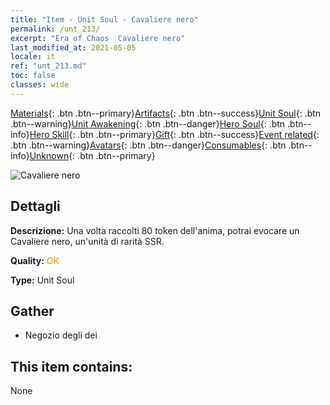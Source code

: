 ```yaml
---
title: "Item - Unit Soul - Cavaliere nero"
permalink: /unt_213/
excerpt: "Era of Chaos  Cavaliere nero"
last_modified_at: 2021-05-05
locale: it
ref: "unt_213.md"
toc: false
classes: wide
---
```

 [Materials](/ItemsIT/){: .btn .btn--primary}[Artifacts](/ItemsIT/Artifacts/){: .btn .btn--success}[Unit Soul](/ItemsIT/UnitSoul/){: .btn .btn--warning}[Unit Awakening](/ItemsIT/UnitAwakening/){: .btn .btn--danger}[Hero Soul](/ItemsIT/HeroSoul/){: .btn .btn--info}[Hero Skill](/ItemsIT/HeroSkill/){: .btn .btn--primary}[Gift](/ItemsIT/Gift/){: .btn .btn--success}[Event related](/ItemsIT/Events/){: .btn .btn--warning}[Avatars](/ItemsIT/Avatars/){: .btn .btn--danger}[Consumables](/ItemsIT/Consumables/){: .btn .btn--info}[Unknown](/ItemsIT/Unknown/){: .btn .btn--primary}

 ![Cavaliere nero](/images/u/ti_siwangqishi.jpg)

## Dettagli
 **Descrizione:** Una volta raccolti 80 token dell'anima, potrai evocare un Cavaliere nero, un'unità di rarità SSR.

 **Quality:** <span style="color: #FF8C00">OK</span>

 **Type:** Unit Soul

## Gather

*    Negozio degli dei 

## This item contains:

  None

